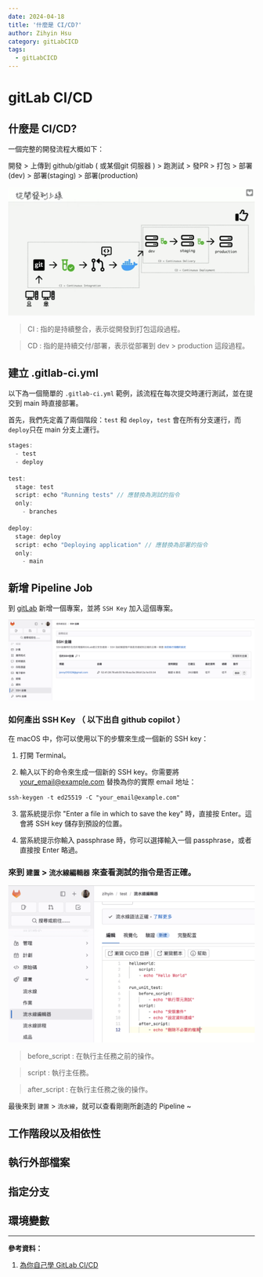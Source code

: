 ```yaml
---
date: 2024-04-18
title: '什麼是 CI/CD?'
author: Zihyin Hsu
category: gitLabCICD
tags:
  - gitLabCICD
---
```


# gitLab CI/CD

## 什麼是 CI/CD?

一個完整的開發流程大概如下：

開發 > 上傳到 github/gitlab ( 或某個git 伺服器 ) > 跑測試 > 發PR > 打包 > 部署(dev) > 部署(staging) > 部署(production)

![完整的開發流程](./img/developmentProcess.png)

> CI : 指的是持續整合，表示從開發到打包這段過程。

> CD : 指的是持續交付/部署，表示從部署到 dev > production 這段過程。

## 建立 .gitlab-ci.yml

以下為一個簡單的 `.gitlab-ci.yml` 範例，該流程在每次提交時運行測試，並在提交到 main 時直接部署。

首先，我們先定義了兩個階段：`test` 和 `deploy`，`test` 會在所有分支運行，而 `deploy`只在 main 分支上運行。

```js
stages:
  - test
  - deploy

test:
  stage: test
  script: echo "Running tests" // 應替換為測試的指令
  only:
    - branches

deploy:
  stage: deploy
  script: echo "Deploying application" // 應替換為部署的指令
  only:
    - main
```

## 新增 Pipeline Job

到 [gitLab](https://about.gitlab.com/) 新增一個專案，並將 `SSH Key` 加入這個專案。

![SSH](./img/SSH.png)

### 如何產出 SSH Key （ 以下出自 github copilot ）

在 macOS 中，你可以使用以下的步驟來生成一個新的 SSH key：

1. 打開 Terminal。

2. 輸入以下的命令來生成一個新的 SSH key。你需要將 your_email@example.com 替換為你的實際 email 地址：

```md
ssh-keygen -t ed25519 -C "your_email@example.com"
```

3. 當系統提示你 "Enter a file in which to save the key" 時，直接按 Enter。這會將 SSH key 儲存到預設的位置。

4. 當系統提示你輸入 passphrase 時，你可以選擇輸入一個 passphrase，或者直接按 Enter 略過。

### 來到 `建置` > `流水線編輯器` 來查看測試的指令是否正確。

![piplineTest](./img/piplineTest.png)

> before_script : 在執行主任務之前的操作。

> script : 執行主任務。

> after_script : 在執行主任務之後的操作。

最後來到 `建置` > `流水線`，就可以查看剛剛所創造的 Pipeline ~

## 工作階段以及相依性

## 執行外部檔案

## 指定分支

## 環境變數

---

**參考資料：**

1. [為你自己學 GitLab CI/CD](https://www.youtube.com/watch?v=zCFFot5HnEw&list=PLBd8JGCAcUAEwyH2kT1wW2BUmcSPQzGcu&index=2)
